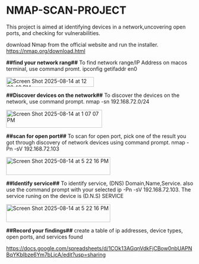 # NMAP-SCAN-PROJECT
This project is aimed at identifying devices in a network,uncovering open ports, and checking for vulnerabilities.

download Nmap from the official website  and run the installer.
https://nmap.org/download.html

**##find your network rang##**
To find network range/IP Address on macos terminal, use command promt. ipconfig getifaddr en0


<img width="236" height="26" alt="Screen Shot 2025-08-14 at 12 32 43 PM" src="https://github.com/user-attachments/assets/95520555-aaf4-494c-a908-9f84d2ead3c9" />


**##Discover devices on the network##**
To discover the devices on the network, use command prompt.  nmap -sn 192.168.72.0/24

<img width="258" height="48" alt="Screen Shot 2025-08-14 at 1 07 07 PM" src="https://github.com/user-attachments/assets/b264226a-5cd9-4257-8a48-e62e4827fe42" />


**##scan for open port##**
To scan for open port, pick one of the result you got through discovery of network devices using command prompt. nmap -Pn -sV 192.168.72.103

<img width="280" height="48" alt="Screen Shot 2025-08-14 at 5 22 16 PM" src="https://github.com/user-attachments/assets/ba5354d2-f979-4589-bbb0-7cadc3d0494d" />


**##Identify service##**
To identify service, (DNS) Domain,Name,Service. also use the command prompt with your selected ip -Pn -sV 192.168.72.103. The service runing on the device is (D.N.S) SERVICE


<img width="280" height="48" alt="Screen Shot 2025-08-14 at 5 22 16 PM" src="https://github.com/user-attachments/assets/b79543a8-f2cd-4edd-93fe-2d8497ace05e" />



**##Record your findings##**
create a table of ip addresses, device types, open ports, and services found

https://docs.google.com/spreadsheets/d/1COk13AGqnVdkFjCBow0nbUAPNBqYKbIbze6Ym7bLjcA/edit?usp=sharing


